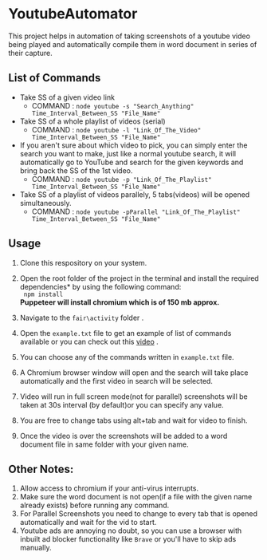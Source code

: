 # YoutubeAutomator
This project helps in automation of taking screenshots of a youtube video being played and automatically compile them in word document in series of their capture.<br />
## List of Commands<br />
* Take SS of  a given video link 
  * COMMAND : `node youtube -s "Search_Anything" Time_Interval_Between_SS "File_Name"`
* Take SS of a whole playlist of videos (serial)
  * COMMAND : `node youtube -l "Link_Of_The_Video" Time_Interval_Between_SS "File_Name"` 
* If you aren't sure about which video to pick, you can simply enter the search you want to make, just like a normal youtube search, it will automatically go to YouTube and search for the given keywords and bring back the SS of the 1st video. 
  * COMMAND : `node youtube -p "Link_Of_The_Playlist" Time_Interval_Between_SS "File_Name"`
* Take SS of  a playlist of videos parallely, 5 tabs(videos) will be opened simultaneously.   
  * COMMAND : `node youtube -pParallel "Link_Of_The_Playlist" Time_Interval_Between_SS "File_Name"`
## Usage<br />
1. Clone this respository on your system.
2. Open the root folder of the project in the terminal and install the required dependencies* by using the following command:<br />
                             ` npm install` <br />
  **Puppeteer will install chromium which is of 150 mb approx.**

3. Navigate to the `fair\activity` folder .
4. Open the ` example.txt ` file to get an example of list of commands available or you can check out this [video](https://drive.google.com/folderview?id=1eg5cjKSIhHacWCFcFK1CKE1bMSnyE_44) .
5. You can choose any of the commands written in `example.txt` file.
6. A Chromium browser window will open and the search will take place automatically and the first video in search will be selected.
7. Video will run in full screen mode(not for parallel) screenshots will be taken at 30s interval (by default)or you can specify any value.
8. You are free to change tabs using alt+tab and wait for video to finish.
9. Once the video is over the screenshots will be added to a word document file in same folder with your given name.

## Other Notes: <br />
1) Allow access to chromium if your anti-virus interrupts.<br />
2) Make sure the word document is not open(if a file with the  given name already exists) before running any command.
3) For Parallel Screenshots you need to change to every tab that is opened automatically and wait for the vid to start.
4) Youtube ads are annoying no doubt, so you can use a browser with inbuilt ad blocker functionality like `Brave` or you'll have to skip ads manually.

